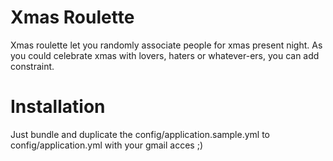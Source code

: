 # Xmas Roulette

Xmas roulette let you randomly associate people for xmas present night.
As you could celebrate xmas with lovers, haters or whatever-ers, you can add constraint.

# Installation
Just bundle and duplicate the config/application.sample.yml to config/application.yml with your gmail acces ;)

